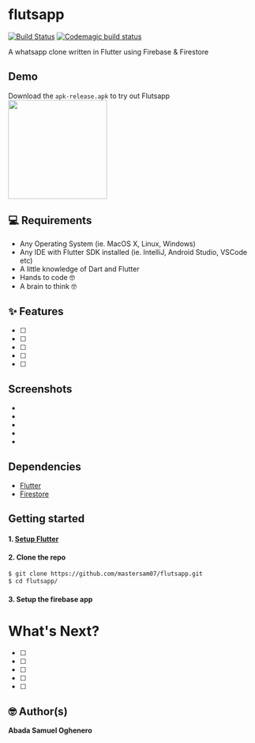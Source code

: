 # flutsapp
[![Build Status](https://travis-ci.com/Mastersam07/flutsapp.svg?branch=master)](https://travis-ci.com/Mastersam07/flutsapp)
[![Codemagic build status](https://api.codemagic.io/apps/5e7070fd6e13eb3aa4d3ecf1/5e7070fd6e13eb3aa4d3ecf0/status_badge.svg)](https://codemagic.io/apps/5e7070fd6e13eb3aa4d3ecf1/5e7070fd6e13eb3aa4d3ecf0/latest_build)

A whatsapp clone written in Flutter using Firebase & Firestore

## Demo
Download the `apk-release.apk` to try out Flutsapp
<br>
<a href="https://github.com/mastersam07/flutsapp/raw/master/app-release.apk"><img src="https://playerzon.com/asset/download.png" width="200"></img></a>
<br>

## 💻 Requirements
* Any Operating System (ie. MacOS X, Linux, Windows)
* Any IDE with Flutter SDK installed (ie. IntelliJ, Android Studio, VSCode etc)
* A little knowledge of Dart and Flutter
* Hands to code 🤓
* A brain to think 🤓

## ✨ Features
- [ ]
- [ ]
- [ ]
- [ ]
- [ ]


## Screenshots
*
*
*
*
*

## Dependencies
* [Flutter](https://flutter.dev/)
* [Firestore](https://github.com/flutter/plugins/tree/master/packages/cloud_firestore)

## Getting started

#### 1. [Setup Flutter](https://flutter.dev/docs/get-started/install)

#### 2. Clone the repo

```sh
$ git clone https://github.com/mastersam07/flutsapp.git
$ cd flutsapp/
```

#### 3. Setup the firebase app


# What's Next?
 - [ ]
 - [ ]
 - [ ]
 - [ ]
 - [ ]
 
## 🤓 Author(s)
**Abada Samuel Oghenero**